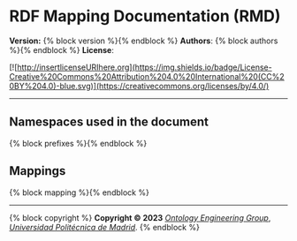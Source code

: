 # RDF Mapping Documentation (RMD)

**Version:**
{% block version %}{% endblock %}
**Authors**:
{% block authors %}{% endblock %}
**License**:

[![http://insertlicenseURIhere.org](https://img.shields.io/badge/License-Creative%20Commons%20Attribution%204.0%20International%20(CC%20BY%204.0)-blue.svg)](https://creativecommons.org/licenses/by/4.0/)

------


## **Namespaces used in the document**
{% block prefixes %}{% endblock %}

## Mappings
{% block mapping %}{% endblock %}


----
{% block copyright %}
**Copyright © 2023** *[Ontology Engineering Group](https://oeg.fi.upm.es/)*, *[Universidad Politécnica de Madrid](https://www.upm.es/internacional)*.
{% endblock %}